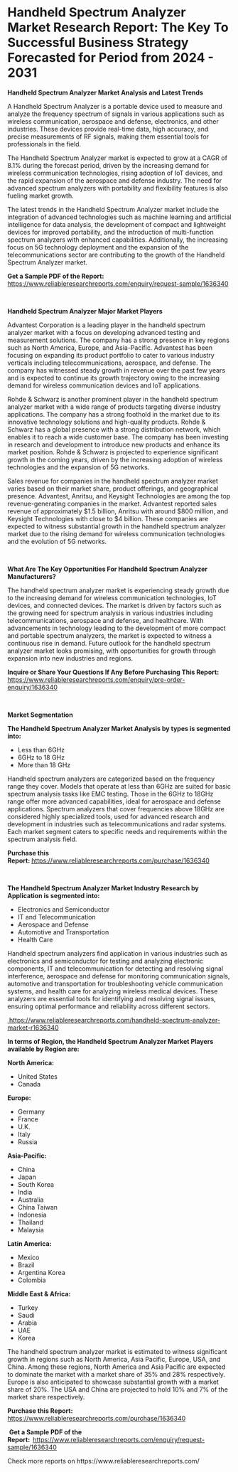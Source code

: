 <p><h1>Handheld Spectrum Analyzer Market Research Report: The Key To Successful Business Strategy Forecasted for Period from 2024 - 2031</h1></p><p><strong>Handheld Spectrum Analyzer Market Analysis and Latest Trends</strong></p>
<p><p>A Handheld Spectrum Analyzer is a portable device used to measure and analyze the frequency spectrum of signals in various applications such as wireless communication, aerospace and defense, electronics, and other industries. These devices provide real-time data, high accuracy, and precise measurements of RF signals, making them essential tools for professionals in the field.</p><p>The Handheld Spectrum Analyzer market is expected to grow at a CAGR of 8.1% during the forecast period, driven by the increasing demand for wireless communication technologies, rising adoption of IoT devices, and the rapid expansion of the aerospace and defense industry. The need for advanced spectrum analyzers with portability and flexibility features is also fueling market growth.</p><p>The latest trends in the Handheld Spectrum Analyzer market include the integration of advanced technologies such as machine learning and artificial intelligence for data analysis, the development of compact and lightweight devices for improved portability, and the introduction of multi-function spectrum analyzers with enhanced capabilities. Additionally, the increasing focus on 5G technology deployment and the expansion of the telecommunications sector are contributing to the growth of the Handheld Spectrum Analyzer market.</p></p>
<p><strong>Get a Sample PDF of the Report:&nbsp;</strong> <a href="https://www.reliableresearchreports.com/enquiry/request-sample/1636340">https://www.reliableresearchreports.com/enquiry/request-sample/1636340</a></p>
<p>&nbsp;</p>
<p><strong>Handheld Spectrum Analyzer Major Market Players</strong></p>
<p><p>Advantest Corporation is a leading player in the handheld spectrum analyzer market with a focus on developing advanced testing and measurement solutions. The company has a strong presence in key regions such as North America, Europe, and Asia-Pacific. Advantest has been focusing on expanding its product portfolio to cater to various industry verticals including telecommunications, aerospace, and defense. The company has witnessed steady growth in revenue over the past few years and is expected to continue its growth trajectory owing to the increasing demand for wireless communication devices and IoT applications.</p><p>Rohde & Schwarz is another prominent player in the handheld spectrum analyzer market with a wide range of products targeting diverse industry applications. The company has a strong foothold in the market due to its innovative technology solutions and high-quality products. Rohde & Schwarz has a global presence with a strong distribution network, which enables it to reach a wide customer base. The company has been investing in research and development to introduce new products and enhance its market position. Rohde & Schwarz is projected to experience significant growth in the coming years, driven by the increasing adoption of wireless technologies and the expansion of 5G networks.</p><p>Sales revenue for companies in the handheld spectrum analyzer market varies based on their market share, product offerings, and geographical presence. Advantest, Anritsu, and Keysight Technologies are among the top revenue-generating companies in the market. Advantest reported sales revenue of approximately $1.5 billion, Anritsu with around $800 million, and Keysight Technologies with close to $4 billion. These companies are expected to witness substantial growth in the handheld spectrum analyzer market due to the rising demand for wireless communication technologies and the evolution of 5G networks.</p></p>
<p>&nbsp;</p>
<p><strong>What Are The Key Opportunities For Handheld Spectrum Analyzer Manufacturers?</strong></p>
<p><p>The handheld spectrum analyzer market is experiencing steady growth due to the increasing demand for wireless communication technologies, IoT devices, and connected devices. The market is driven by factors such as the growing need for spectrum analysis in various industries including telecommunications, aerospace and defense, and healthcare. With advancements in technology leading to the development of more compact and portable spectrum analyzers, the market is expected to witness a continuous rise in demand. Future outlook for the handheld spectrum analyzer market looks promising, with opportunities for growth through expansion into new industries and regions.</p></p>
<p><strong>Inquire or Share Your Questions If Any Before Purchasing This Report:</strong> <a href="https://www.reliableresearchreports.com/enquiry/pre-order-enquiry/1636340">https://www.reliableresearchreports.com/enquiry/pre-order-enquiry/1636340</a></p>
<p>&nbsp;</p>
<p><strong>Market Segmentation</strong></p>
<p><strong>The Handheld Spectrum Analyzer Market Analysis by types is segmented into:</strong></p>
<p><ul><li>Less than 6GHz</li><li>6GHz to 18 GHz</li><li>More than 18 GHz</li></ul></p>
<p><p>Handheld spectrum analyzers are categorized based on the frequency range they cover. Models that operate at less than 6GHz are suited for basic spectrum analysis tasks like EMC testing. Those in the 6GHz to 18GHz range offer more advanced capabilities, ideal for aerospace and defense applications. Spectrum analyzers that cover frequencies above 18GHz are considered highly specialized tools, used for advanced research and development in industries such as telecommunications and radar systems. Each market segment caters to specific needs and requirements within the spectrum analysis field.</p></p>
<p><strong>Purchase this Report:&nbsp;</strong><a href="https://www.reliableresearchreports.com/purchase/1636340">https://www.reliableresearchreports.com/purchase/1636340</a></p>
<p>&nbsp;</p>
<p><strong>The Handheld Spectrum Analyzer Market Industry Research by Application is segmented into:</strong></p>
<p><ul><li>Electronics and Semiconductor</li><li>IT and Telecommunication</li><li>Aerospace and Defense</li><li>Automotive and Transportation</li><li>Health Care</li></ul></p>
<p><p>Handheld spectrum analyzers find application in various industries such as electronics and semiconductor for testing and analyzing electronic components, IT and telecommunication for detecting and resolving signal interference, aerospace and defense for monitoring communication signals, automotive and transportation for troubleshooting vehicle communication systems, and health care for analyzing wireless medical devices. These analyzers are essential tools for identifying and resolving signal issues, ensuring optimal performance and reliability across different sectors.</p></p>
<p><a href="https://www.reliableresearchreports.com/handheld-spectrum-analyzer-market-r1636340">&nbsp;https://www.reliableresearchreports.com/handheld-spectrum-analyzer-market-r1636340</a></p>
<p><strong>In terms of Region, the Handheld Spectrum Analyzer Market Players available by Region are:</strong></p>
<p>
    <p> <strong> North America: </strong>
        <ul>
            <li>United States</li>
            <li>Canada</li>
        </ul>
        </p> 
    <p> <strong> Europe: </strong>
        <ul>
            <li>Germany</li>
            <li>France</li>
            <li>U.K.</li>
            <li>Italy</li>
            <li>Russia</li>
        </ul>
        </p> 
    <p> <strong> Asia-Pacific: </strong>
        <ul>
            <li>China</li>
            <li>Japan</li>
            <li>South Korea</li>
            <li>India</li>
            <li>Australia</li>
            <li>China Taiwan</li>
            <li>Indonesia</li>
            <li>Thailand</li>
            <li>Malaysia</li>
        </ul>
        </p> 
    <p> <strong> Latin America: </strong>
        <ul>
            <li>Mexico</li>
            <li>Brazil</li>
            <li>Argentina Korea</li>
            <li>Colombia</li>
        </ul>
        </p> 
    <p> <strong> Middle East & Africa: </strong>
        <ul>
            <li>Turkey</li>
            <li>Saudi</li>
            <li>Arabia</li>
            <li>UAE</li>
            <li>Korea</li>
        </ul>
    </p>
    </p>
<p><p>The handheld spectrum analyzer market is estimated to witness significant growth in regions such as North America, Asia Pacific, Europe, USA, and China. Among these regions, North America and Asia Pacific are expected to dominate the market with a market share of 35% and 28% respectively. Europe is also anticipated to showcase substantial growth with a market share of 20%. The USA and China are projected to hold 10% and 7% of the market share respectively.</p></p>
<p><strong>Purchase this Report: </strong><a href="https://www.reliableresearchreports.com/purchase/1636340">https://www.reliableresearchreports.com/purchase/1636340</a></p>
<p>&nbsp;<strong>Get a Sample PDF of the Report:&nbsp;&nbsp;</strong><a href="https://www.reliableresearchreports.com/enquiry/request-sample/1636340">https://www.reliableresearchreports.com/enquiry/request-sample/1636340</a></p>
<p><strong></strong></p>
<p>Check more reports on https://www.reliableresearchreports.com/</p>